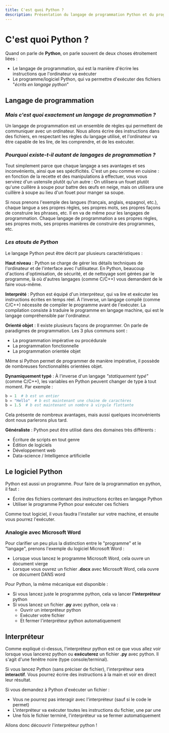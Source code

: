 ```yaml
---
title: C'est quoi Python ?
description: Présentation du langage de programmation Python et du programme/logiciel Python
---
```


# C'est quoi Python ?

Quand on parle de **Python**, on parle souvent de deux choses étroitement liées :

- Le langage de programmation, qui est la manière d'écrire les instructions que l'ordinateur va exécuter
- Le programme/logiciel Python, qui va permettre d'exécuter des fichiers "_écrits en langage python_"

## Langage de programmation
### _Mais c'est quoi exactement un langage de programmation ?_
Un langage de programmation est un ensemble de règles qui permettent de communiquer avec un ordinateur.
Nous allons écrire des instructions dans des fichiers, en respectant les règles du langage utilisé,
et l'ordinateur va être capable de les lire, de les comprendre, et de les exécuter.

### _Pourquoi existe-t-il autant de langages de programmation ?_

Tout simplement parce que chaque langage a ses avantages et ses inconvénients, ainsi que ses spécificités.
C'est un peu comme en cuisine : en fonction de la recette et des manipulations à effectuer,
vous vous servirez d'un ustensile plutôt qu'un autre : 
On utilisera un fouet plutôt qu'une cuillère à soupe pour battre des œufs en neige, 
mais on utilisera une cuillère à soupe au lieu d'un fouet pour manger sa soupe.

Si nous prenons l'exemple des langues (français, anglais, espagnol, etc.),
chaque langue a ses propres règles, ses propres mots, ses propres façons de construire les phrases, etc. 
Il en va de même pour les langages de programmation. 
Chaque langage de programmation a ses propres règles, ses propres mots, ses propres manières de construire des programmes, etc.

### _Les atouts de Python_
Le langage Python peut être décrit par plusieurs caractéristiques :

**Haut niveau** : Python se charge de gérer les détails techniques de l'ordinateur et de l'interface avec l'utilisateur.
En Python, beaucoup d'actions d'optimisation, de sécurité, et de nettoyage sont gérées par le programme,
là où d'autres langages (comme C/C++) vous demandent de le faire vous-même.

**Interprété** : Python est équipé d'un interpréteur, qui va lire et exécuter les instructions écrites en temps réel. 
À l'inverse, un langage compilé (comme C/C++) nécessite de compiler le programme avant de l'exécuter.
La compilation consiste à traduire le programme en langage machine, qui est le langage compréhensible par l'ordinateur.

**Orienté objet** : Il existe plusieurs façons de programmer. On parle de paradigmes de programmation.
Les 3 plus communs sont :

- La programmation impérative ou procédurale
- La programmation fonctionnelle
- La programmation orientée objet

Même si Python permet de programmer de manière impérative, 
il possède de nombreuses fonctionnalités orientées objet.

**Dynamiquement typé** : À l'inverse d'un langage _"statiquement typé"_ (comme C/C++),
les variables en Python peuvent changer de type à tout moment. Par exemple :

```python
b = 1  # b est un entier
b = "Hello"  # b est maintenant une chaine de caractères
b = 1.5  # b est maintenant un nombre à virgule flottante
```

Cela présente de nombreux avantages, mais aussi quelques inconvénients dont nous parlerons plus tard.

**Généraliste** : Python peut être utilisé dans des domaines très différents :

- Écriture de scripts en tout genre
- Édition de logiciels
- Développement web
- Data-science / Intelligence artificielle


## Le logiciel Python
Python est aussi un programme. Pour faire de la programmation en python, il faut :
- Écrire des fichiers contenant des instructions écrites en langage Python
- Utiliser le programme Python pour exécuter ces fichiers

Comme tout logiciel, il vous faudra l'installer sur votre machine,
et ensuite vous pourrez l'exécuter.

### Analogie avec Microsoft Word

Pour clarifier un peu plus la distinction entre le "programme" et le "langage",
prenons l'exemple du logiciel Microsoft Word :

- Lorsque vous lancez le programme Microsoft Word, cela ouvre un document vierge
- Lorsque vous ouvrez un fichier **.docx** avec Microsoft Word, cela ouvre ce document DANS word

Pour Python, la même mécanique est disponible :

- Si vous lancez juste le programme python, cela va lancer **l'interpréteur** python
- Si vous lancez un fichier **.py** avec python, cela va :
    - Ouvrir un interpréteur python
    - Exécuter votre fichier
    - Et fermer l'interpréteur python automatiquement

## Interpréteur

Comme expliqué ci-dessus, l'interpréteur python est ce que vous allez voir lorsque
vous lancerez python ou **exécuterez** un fichier **.py** avec python. 
Il s'agit d'une fenêtre noire (type console/terminal).

Si vous lancez Python (sans préciser de fichier), l'interpréteur sera **interactif**.
Vous pourrez écrire des instructions à la main et voir en direct leur résultat.

Si vous demandez à Python d'exécuter un fichier :

- Vous ne pourrez pas interagir avec l'interpréteur (sauf si le code le permet)
- L'interpréteur va exécuter toutes les instructions du fichier, une par une
- Une fois le fichier terminé, l'interpréteur va se fermer automatiquement

Allons donc découvrir l'interpréteur python !
